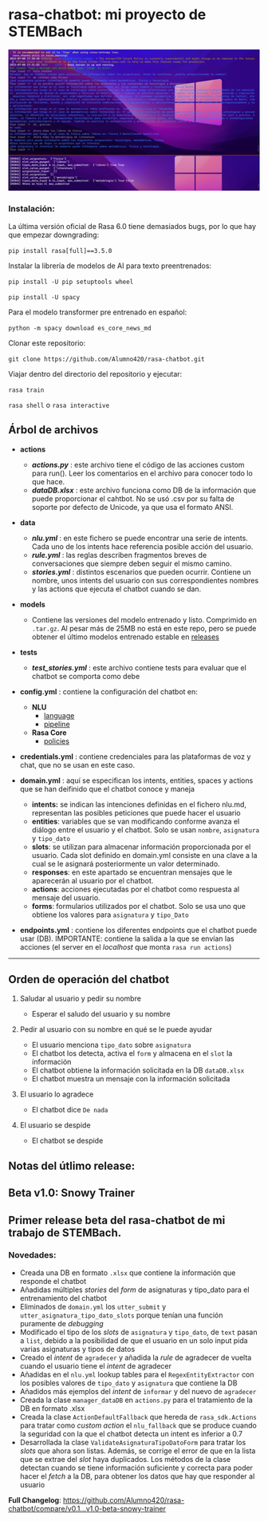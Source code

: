 # rasa-chatbot: mi proyecto de STEMBach
![Demo Chatbot](https://raw.githubusercontent.com/Alumno420/rasa-chatbot/main/DEMO-chatbot.png)  
### Instalación:
La última versión oficial de Rasa 6.0 tiene demasiados bugs, por lo que hay que empezar downgrading:

`pip install rasa[full]==3.5.0`

Instalar la librería de modelos de AI para texto preentrenados:

`pip install -U pip setuptools wheel`

`pip install -U spacy`

Para el modelo transformer pre entrenado en español:

`python -m spacy download es_core_news_md` 

Clonar este repositorio:

`git clone https://github.com/Alumno420/rasa-chatbot.git`

Viajar dentro del directorio del repositorio y ejecutar:

`rasa train`

`rasa shell` o `rasa interactive`

## Árbol de archivos
- **actions**
	- ***actions.py*** : este archivo tiene el código de las acciones custom para run(). Leer los comentarios en el archivo para conocer todo lo que hace.
   	- ***dataDB.xlsx*** : este archivo funciona como DB de la información que puede proporcionar el cahtbot. No se usó .csv por su falta de soporte por defecto de Unicode, ya que usa el formato ANSI.

- **data**
	- ***nlu.yml*** : en este fichero se puede encontrar una serie de intents. Cada uno de los intents hace referencia posible acción del usuario.
	- ***rule.yml*** : las reglas describen fragmentos breves de conversaciones que siempre deben seguir el mismo camino.
	- ***stories.yml*** : distintos escenarios que pueden ocurrir. Contiene un nombre, unos intents del usuario con sus correspondientes nombres y las actions que ejecuta el chatbot cuando se dan.

- **models**
	- Contiene las versiones del modelo entrenado y listo. Comprimido en `.tar.gz`. Al pesar más de 25MB no está en este repo, pero se puede obtener el último modelos entrenado estable en [releases](https://github.com/Alumno420/rasa-chatbot/releases/tag/v1.0-beta-snowy-trainer)

- **tests**
	- ***test_stories.yml*** : este archivo contiene tests para evaluar que el chatbot se comporta como debe

- **config.yml** : contiene la configuración del chatbot en:
	- **NLU**
		* [language](https://rasa.com/docs/rasa/nlu/components/) 
		* [pipeline](https://rasa.com/docs/rasa/tuning-your-model)
	- **Rasa Core**
		* [policies](https://rasa.com/docs/rasa/core/policies/)

- **credentials.yml** : contiene credenciales para las plataformas de voz y chat, que no se usan en este caso. 

- **domain.yml** : aquí se especifican los intents, entities, spaces y actions que se han deifinido que el chatbot conoce y maneja
	* **intents:** se indican las intenciones definidas en el fichero nlu.md, representan las posibles peticiones que puede hacer el usuario
	* **entities**: variables que se van modificando conforme avanza el diálogo entre el usuario y el chatbot. Solo se usan `nombre`, `asignatura` y `tipo_dato`
	* **slots**: se utilizan para almacenar información proporcionada por el usuario. Cada slot definido en domain.yml consiste en una clave a la cual se le asignará posteriormente un valor determinado.
	* **responses**: en este apartado se encuentran mensajes que le aparecerán al usuario por el chatbot.
	* **actions**: acciones ejecutadas por el chatbot como respuesta al mensaje del usuario.
	* **forms**: formularios utilizados por el chatbot. Solo se usa uno que obtiene los valores para `asignatura` y `tipo_Dato`

- **endpoints.yml** :  contiene los diferentes endpoints que el chatbot puede usar (DB). IMPORTANTE: contiene la salida a la que se envían las acciones (el server en el _localhost_ que monta `rasa run actions`)

------------

## Orden de operación del chatbot

1. Saludar al usuario y pedir su nombre
	- Esperar el saludo del usuario y su nombre

2. Pedir al usuario con su nombre en qué se le puede ayudar
	- El usuario menciona `tipo_dato` sobre `asignatura`
	- El chatbot los detecta, activa el `form` y almacena en el `slot` la información
	- El chatbot obtiene la información solicitada en la DB `dataDB.xlsx`
	- El chatbot muestra un mensaje con la información solicitada

3. El usuario lo agradece
	- El chatbot dice `De nada`

4. El usuario se despide
	- El chatbot se despide
	
## Notas del útlimo release:
## Beta v1.0: **Snowy Trainer**
## Primer release beta del rasa-chatbot de mi trabajo de STEMBach.
### Novedades:
- Creada una DB en formato `.xlsx` que contiene la información que responde el chatbot
- Añadidas múltiples _stories_ del _form_ de asignaturas y tipo_dato para el entrenamiento del chatbot
- Eliminados de `domain.yml` los `utter_submit` y `utter_asignatura_tipo_dato_slots` porque tenían una función puramente de _debugging_
- Modificado el tipo de los _slots_ de `asignatura` y `tipo_dato`, de `text` pasan a `list`, debido a la posibilidad de que el usuario en un solo input pida varias asignaturas y tipos de datos
- Creado el _intent_ de `agradecer` y añadida la _rule_ de agradecer de vuelta cuando el usuario tiene el _intent_ de agradecer
- Añadidas en el `nlu.yml` lookup tables para el `RegexEntityExtractor` con los posibles valores de `tipo_dato` y `asignatura` que contiene la DB
- Añadidos más ejemplos del _intent_ de `informar` y del nuevo de `agradecer`
- Creada la clase `manager_dataDB` en `actions.py` para el tratamiento de la DB en formato .xlsx
- Creada la clase `ActionDefaultFallback` que hereda de `rasa_sdk.Actions` para tratar como _custom action_ el `nlu_fallback` que se produce cuando la seguridad con la que el chatbot detecta un intent es inferior a 0.7
- Desarrollada la clase `ValidateAsignaturaTipoDatoForm` para tratar los _slots_ que ahora son listas. Además, se corrige el error de que en la lista que se extrae del _slot_ haya duplicados. Los métodos de la clase detectan cuando se tiene información suficiente y correcta para poder hacer el _fetch_ a la DB, para obtener los datos que hay que responder al usuario

**Full Changelog**: https://github.com/Alumno420/rasa-chatbot/compare/v0.1...v1.0-beta-snowy-trainer


